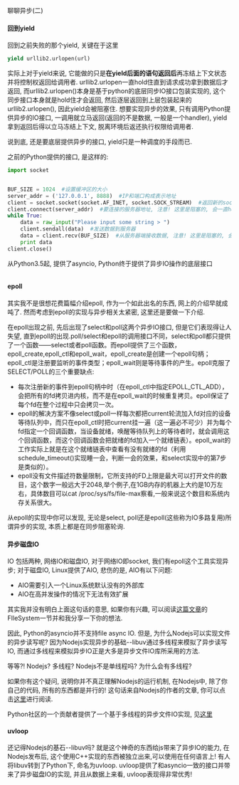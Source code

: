聊聊异步(二)

#### 回到yield

回到之前失败的那个yield, 关键在于这里

```python
yield urllib2.urlopen(url)
```

实际上对于yield来说, 它能做的只是**在yield后面的语句返回后**再冻结上下文状态并将控制权返回给调用者. urllib2.urlopen一直hold住直到请求成功拿到数据后才返回, 而urllib2.urlopen()本身是基于python的底层同步IO接口包装实现的, 这个同步接口本身就是hold住才会返回, 然后逐层返回到上层包装起来的urllib2.urlopen(), 因此yield会被阻塞住. 想要实现异步的效果, 只有调用Python提供异步的IO接口, 一调用就立马返回(返回的不是数据, 一般是一个handler), yield拿到返回后得以立马冻结上下文, 脱离环境后返还执行权限给调用者.

说到底, 还是要底层提供异步的接口, yield只是一种调度的手段而已.

之前的Python提供的接口, 是这样的:

```python
import socket


BUF_SIZE = 1024  #设置缓冲区的大小
server_addr = ('127.0.0.1', 8888)  #IP和端口构成表示地址
client = socket.socket(socket.AF_INET, socket.SOCK_STREAM)  #返回新的socket对象
client.connect(server_addr)  #要连接的服务器地址, 注意! 这里是阻塞的, 会一直hold住直到返回
while True:
    data = raw_input("Please input some string > ")  
    client.sendall(data)  #发送数据到服务器
    data = client.recv(BUF_SIZE)  #从服务器端接收数据, 注意! 这里是阻塞的, 会一直hold住直到返回
    print data
client.close()
```

从Python3.5起, 提供了asyncio, Python终于提供了异步IO操作的底层接口

```python

```



#### epoll

其实我不是很想花费篇幅介绍epoll, 作为一个如此出名的东西, 网上的介绍早就成吨了. 然而考虑到epoll的实现与异步相关太紧密, 这里还是要做一下介绍.

在epoll出现之前, 先后出现了select和poll这两个异步IO接口, 但是它们表现得让人失望, 直到epoll的出现.poll/select和epoll的调用接口不同，select和poll都只提供了一个函数——select或者poll函数。而epoll提供了三个函数，epoll_create,epoll_ctl和epoll_wait，epoll_create是创建一个epoll句柄；epoll_ctl是注册要监听的事件类型；epoll_wait则是等待事件的产生。epoll克服了SELECT/POLL的三个重要缺点:

+   每次注册新的事件到epoll句柄中时（在epoll_ctl中指定EPOLL_CTL_ADD），会把所有的fd拷贝进内核，而不是在epoll_wait的时候重复拷贝。epoll保证了每个fd在整个过程中只会拷贝一次。
+   epoll的解决方案不像select或poll一样每次都把current轮流加入fd对应的设备等待队列中，而只在epoll_ctl时把current挂一遍（这一遍必不可少）并为每个fd指定一个回调函数，当设备就绪，唤醒等待队列上的等待者时，就会调用这个回调函数，而这个回调函数会把就绪的fd加入一个就绪链表）。epoll_wait的工作实际上就是在这个就绪链表中查看有没有就绪的fd（利用schedule_timeout()实现睡一会，判断一会的效果，和select实现中的第7步是类似的）。
+   epoll没有文件描述符数量限制，它所支持的FD上限是最大可以打开文件的数目，这个数字一般远大于2048,举个例子,在1GB内存的机器上大约是10万左右，具体数目可以cat /proc/sys/fs/file-max察看,一般来说这个数目和系统内存关系很大。

从epoll的实现中你可以发现, 无论是select, poll还是epoll(这些称为IO多路复用)所谓异步的实现, 本质上都是在同步阻塞轮询.

#### 异步磁盘IO

IO 包括两种, 网络IO和磁盘IO, 对于网络IO即socket, 我们有epoll这个工具实现异步; 对于磁盘IO, Linux提供了AIO, 悲伤的是, AIO有以下问题:

+   AIO需要引入一个Linux系统默认没有的外部库
+   AIO在高并发操作的情况下无法有效扩展

其实我并没有明白上面这句话的意思, 如果你有兴趣, 可以阅读[这篇文章](https://github.com/python/asyncio/wiki/ThirdParty#filesystem)的FIleSystem一节并和我分享一下你的想法.

因此, Python的asyncio并不支持file async IO. 但是, 为什么Nodejs可以实现文件的异步读写呢? 因为Nodejs实现异步的基础--libuv通过多线程来模拟了异步读写IO, 而通过多线程来模拟异步IO正是大多是异步文件IO库所采用的方法.

等等?! Nodejs? 多线程? Nodejs不是单线程吗? 为什么会有多线程?

如果你有这个疑问, 说明你并不真正理解Nodejs的运行机制, 在Nodejs中, 除了你自己的代码, 所有的东西都是并行的! 这句话来自Nodejs的作者的文章, 你可以点击[这里](http://debuggable.com/posts/understanding-node-js:4bd98440-45e4-4a9a-8ef7-0f7ecbdd56cb)进行阅读.

Python社区的一个贡献者提供了一个基于多线程的异步文件IO实现, 见[这里](https://github.com/Tinche/aiofiles/)

#### uvloop

还记得Nodejs的基石--libuv吗? 就是这个神奇的东西给js带来了异步IO的能力, 在Nodejs发布后, 这个使用C++实现的东西被独立出来,可以使用在任何语言上! 有人将libuv转到了Python下, 命名为uvloop. uvloop提供了和asyncio一致的接口并带来了异步磁盘IO的实现, 并且从数据上来看, uvloop表现得非常优秀!